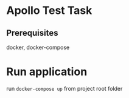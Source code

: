 # Apollo Test Task

## Prerequisites
docker, docker-compose

# Run application
run `docker-compose up` from project root folder
